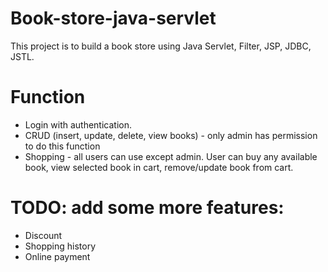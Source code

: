 # Book-store-java-servlet

This project is to build a book store using Java Servlet, Filter, JSP, JDBC, JSTL. 

# Function

- Login with authentication.
- CRUD (insert, update, delete, view books) - only admin has permission to do this function
- Shopping - all users can use except admin. User can buy any available book, view selected book in cart, remove/update book from cart.

# TODO: add some more features:

- Discount
- Shopping history
- Online payment
